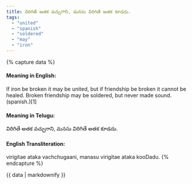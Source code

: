 ```yaml
---
title: విరిగితే అతక వచ్చుగాని, మనసు విరిగితే అతక కూడదు.
tags:
  - "united"
  - "spanish"
  - "soldered"
  - "may"
  - "iron"
---
```


{% capture data %}
#### Meaning in English:
If iron be broken it may be united, but if friendship be broken it cannot be healed.
Broken friendship may be soldered, but never made sound. (spanish.)[1]

#### Meaning in Telugu:
విరిగితే అతక వచ్చుగాని, మనసు విరిగితే అతక కూడదు.

#### English Transliteration:
virigitae ataka vachchugaani, manasu virigitae ataka kooDadu.
{% endcapture %}

<div class="notice">{{ data | markdownify }}</div>

